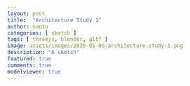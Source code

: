 ```yaml
---
layout: post
title:  "Architecture Study 1"
author: naoto
categories: [ sketch ]
tags: [ threejs, blender, gltf ]
image: assets/images/2020-05-06-architecture-study-1.png
description: "A sketch"
featured: true
comments: true
modelviewer: true
---
```


<model-viewer src="{{ site.baseurl }}/assets/models/2020-05-06-architecture-study-1.glb" alt="architecture study 1" auto-rotate camera-controls></model-viewer>
